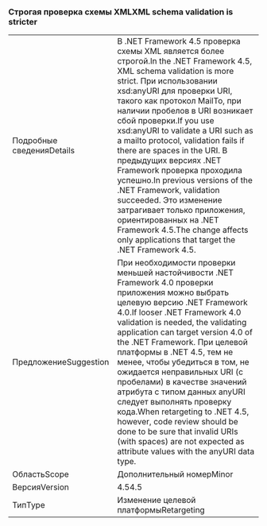 ### <a name="xml-schema-validation-is-stricter"></a><span data-ttu-id="8a86b-101">Строгая проверка схемы XML</span><span class="sxs-lookup"><span data-stu-id="8a86b-101">XML schema validation is stricter</span></span>

|   |   |
|---|---|
|<span data-ttu-id="8a86b-102">Подробные сведения</span><span class="sxs-lookup"><span data-stu-id="8a86b-102">Details</span></span>|<span data-ttu-id="8a86b-103">В .NET Framework 4.5 проверка схемы XML является более строгой.</span><span class="sxs-lookup"><span data-stu-id="8a86b-103">In the .NET Framework 4.5, XML schema validation is more strict.</span></span> <span data-ttu-id="8a86b-104">При использовании xsd:anyURI для проверки URI, такого как протокол MailTo, при наличии пробелов в URI возникает сбой проверки.</span><span class="sxs-lookup"><span data-stu-id="8a86b-104">If you use xsd:anyURI to validate a URI such as a mailto protocol, validation fails if there are spaces in the URI.</span></span> <span data-ttu-id="8a86b-105">В предыдущих версиях .NET Framework проверка проходила успешно.</span><span class="sxs-lookup"><span data-stu-id="8a86b-105">In previous versions of the .NET Framework, validation succeeded.</span></span> <span data-ttu-id="8a86b-106">Это изменение затрагивает только приложения, ориентированных на .NET Framework 4.5.</span><span class="sxs-lookup"><span data-stu-id="8a86b-106">The change affects only applications that target the .NET Framework 4.5.</span></span>|
|<span data-ttu-id="8a86b-107">Предложение</span><span class="sxs-lookup"><span data-stu-id="8a86b-107">Suggestion</span></span>|<span data-ttu-id="8a86b-108">При необходимости проверки меньшей настойчивости .NET Framework 4.0 проверки приложения можно выбрать целевую версию .NET Framework 4.0.</span><span class="sxs-lookup"><span data-stu-id="8a86b-108">If looser .NET Framework 4.0 validation is needed, the validating application can target version 4.0 of the .NET Framework.</span></span> <span data-ttu-id="8a86b-109">При целевой платформы в .NET 4.5, тем не менее, чтобы убедиться в том, не ожидается неправильных URI (с пробелами) в качестве значений атрибута с типом данных anyURI следует выполнять проверку кода.</span><span class="sxs-lookup"><span data-stu-id="8a86b-109">When retargeting to .NET 4.5, however, code review should be done to be sure that invalid URIs (with spaces) are not expected as attribute values with the anyURI data type.</span></span>|
|<span data-ttu-id="8a86b-110">Область</span><span class="sxs-lookup"><span data-stu-id="8a86b-110">Scope</span></span>|<span data-ttu-id="8a86b-111">Дополнительный номер</span><span class="sxs-lookup"><span data-stu-id="8a86b-111">Minor</span></span>|
|<span data-ttu-id="8a86b-112">Версия</span><span class="sxs-lookup"><span data-stu-id="8a86b-112">Version</span></span>|<span data-ttu-id="8a86b-113">4.5</span><span class="sxs-lookup"><span data-stu-id="8a86b-113">4.5</span></span>|
|<span data-ttu-id="8a86b-114">Тип</span><span class="sxs-lookup"><span data-stu-id="8a86b-114">Type</span></span>|<span data-ttu-id="8a86b-115">Изменение целевой платформы</span><span class="sxs-lookup"><span data-stu-id="8a86b-115">Retargeting</span></span>|

